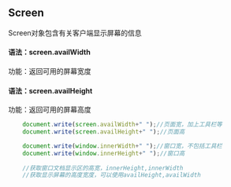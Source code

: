## Screen

Screen对象包含有关客户端显示屏幕的信息

#### 语法：screen.availWidth

功能：返回可用的屏幕宽度

#### 语法：screen.availHeight

功能：返回可用的屏幕高度

```javascript
    document.write(screen.availWidth+" ");//页面宽，加上工具栏等
    document.write(screen.availHeight+" ");//页面高

    document.write(window.innerWidth+" ");//窗口宽，不包括工具栏
    document.write(window.innerHeight+" ");//窗口高
    
    //获取窗口文档显示区的高宽，innerHeight,innerWidth
    //获取显示屏幕的高度宽度，可以使用availHeight,availWidth
```



